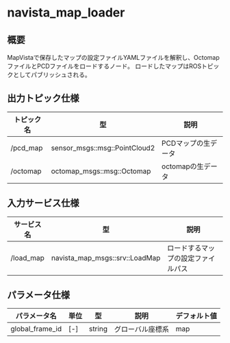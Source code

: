 # navista_map_loader

## 概要

MapVistaで保存したマップの設定ファイルYAMLファイルを解釈し、OctomapファイルとPCDファイルをロードするノード。
ロードしたマップはROSトピックとしてパブリッシュされる。

## 出力トピック仕様

| トピック名 | 型 | 説明 |
| --- | --- | --- |
| /pcd_map | sensor_msgs::msg::PointCloud2 | PCDマップの生データ |
| /octomap | octomap_msgs::msg::Octomap | octomapの生データ |

## 入力サービス仕様

| サービス名 | 型 | 説明 |
| --- | --- | --- |
| /load_map | navista_map_msgs::srv::LoadMap | ロードするマップの設定ファイルパス |

## パラメータ仕様

| パラメータ名 | 単位 | 型 | 説明 | デフォルト値 |
| --- | --- | --- | --- | --- |
| global_frame_id | [-] | string | グローバル座標系 | map |
